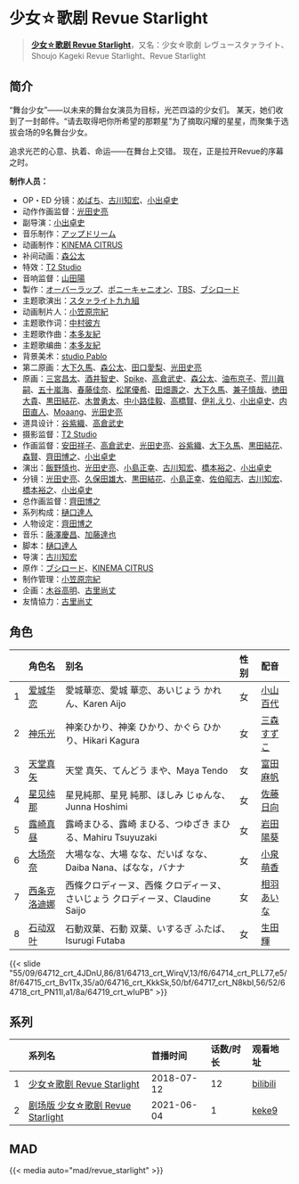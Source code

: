 # 少女☆歌剧 Revue Starlight


> <u>**[少女☆歌剧 Revue Starlight](https://bgm.tv/subject/214265)**</u>，又名：少女☆歌劇 レヴュースタァライト、Shoujo Kageki Revue Starlight、Revue Starlight

## 简介

“舞台少女”——以未来的舞台女演员为目标，光芒四溢的少女们。
某天，她们收到了一封邮件。“请去取得吧你所希望的那颗星”为了摘取闪耀的星星，而聚集于选拔会场的9名舞台少女。

追求光芒的心意、执着、命运——在舞台上交错。
现在，正是拉开Revue的序幕之时。

**制作人员：**
- OP・ED 分镜：[めばち](https://bgm.tv/person/28009)、[古川知宏](https://bgm.tv/person/12229)、[小出卓史](https://bgm.tv/person/27273)
- 动作作画监督：[光田史亮](https://bgm.tv/person/12286)
- 副导演：[小出卓史](https://bgm.tv/person/27273)
- 音乐制作：[アップドリーム](https://bgm.tv/person/43182)
- 动画制作：[KINEMA CITRUS](https://bgm.tv/person/7563)
- 补间动画：[森公太](https://bgm.tv/person/35375)
- 特效：[T2 Studio](https://bgm.tv/person/33300)
- 音响监督：[山田陽](https://bgm.tv/person/14196)
- 製作：[オーバーラップ](https://bgm.tv/person/8945)、[ポニーキャニオン](https://bgm.tv/person/64)、[TBS](https://bgm.tv/person/27)、[ブシロード](https://bgm.tv/person/10556)
- 主题歌演出：[スタァライト九九組](https://bgm.tv/person/32846)
- 动画制片人：[小笠原宗紀](https://bgm.tv/person/29808)
- 主题歌作词：[中村彼方](https://bgm.tv/person/14687)
- 主题歌作曲：[本多友紀](https://bgm.tv/person/8460)
- 主题歌编曲：[本多友紀](https://bgm.tv/person/8460)
- 背景美术：[studio Pablo](https://bgm.tv/person/18582)
- 第二原画：[大下久馬](https://bgm.tv/person/1720)、[森公太](https://bgm.tv/person/35375)、[田口愛梨](https://bgm.tv/person/36368)、[光田史亮](https://bgm.tv/person/12286)
- 原画：[三宮昌太](https://bgm.tv/person/11346)、[酒井智史](https://bgm.tv/person/21200)、[Spike](https://bgm.tv/person/37116)、[高倉武史](https://bgm.tv/person/11711)、[森公太](https://bgm.tv/person/35375)、[油布京子](https://bgm.tv/person/35696)、[荒川眞嗣](https://bgm.tv/person/1798)、[五十嵐海](https://bgm.tv/person/21368)、[春藤佳奈](https://bgm.tv/person/26580)、[松尾優希](https://bgm.tv/person/44845)、[田畑壽之](https://bgm.tv/person/13809)、[大下久馬](https://bgm.tv/person/1720)、[兼子慎哉](https://bgm.tv/person/57180)、[徳田大貴](https://bgm.tv/person/13142)、[黒田結花](https://bgm.tv/person/14580)、[木曽勇太](https://bgm.tv/person/15688)、[中小路佳毅](https://bgm.tv/person/27097)、[高橋賢](https://bgm.tv/person/12196)、[伊礼えり](https://bgm.tv/person/32333)、[小出卓史](https://bgm.tv/person/27273)、[内田直人](https://bgm.tv/person/40888)、[Moaang](https://bgm.tv/person/36094)、[光田史亮](https://bgm.tv/person/12286)
- 道具设计：[谷紫織](https://bgm.tv/person/34228)、[高倉武史](https://bgm.tv/person/11711)
- 摄影监督：[T2 Studio](https://bgm.tv/person/33300)
- 作画监督：[安田祥子](https://bgm.tv/person/26264)、[高倉武史](https://bgm.tv/person/11711)、[光田史亮](https://bgm.tv/person/12286)、[谷紫織](https://bgm.tv/person/34228)、[大下久馬](https://bgm.tv/person/1720)、[黒田結花](https://bgm.tv/person/14580)、[森賢](https://bgm.tv/person/12707)、[齊田博之](https://bgm.tv/person/10771)、[小出卓史](https://bgm.tv/person/27273)
- 演出：[飯野慎也](https://bgm.tv/person/23200)、[光田史亮](https://bgm.tv/person/12286)、[小島正幸](https://bgm.tv/person/750)、[古川知宏](https://bgm.tv/person/12229)、[橋本裕之](https://bgm.tv/person/13018)、[小出卓史](https://bgm.tv/person/27273)
- 分镜：[光田史亮](https://bgm.tv/person/12286)、[久保田雄大](https://bgm.tv/person/13579)、[黒田結花](https://bgm.tv/person/14580)、[小島正幸](https://bgm.tv/person/750)、[佐伯昭志](https://bgm.tv/person/395)、[古川知宏](https://bgm.tv/person/12229)、[橋本裕之](https://bgm.tv/person/13018)、[小出卓史](https://bgm.tv/person/27273)
- 总作画监督：[齊田博之](https://bgm.tv/person/10771)
- 系列构成：[樋口達人](https://bgm.tv/person/3495)
- 人物设定：[齊田博之](https://bgm.tv/person/10771)
- 音乐：[藤澤慶昌](https://bgm.tv/person/9962)、[加藤達也](https://bgm.tv/person/7663)
- 脚本：[樋口達人](https://bgm.tv/person/3495)
- 导演：[古川知宏](https://bgm.tv/person/12229)
- 原作：[ブシロード](https://bgm.tv/person/10556)、[KINEMA CITRUS](https://bgm.tv/person/7563)
- 制作管理：[小笠原宗紀](https://bgm.tv/person/29808)
- 企画：[木谷高明](https://bgm.tv/person/1062)、[古里尚丈](https://bgm.tv/person/17816)
- 友情協力：[古里尚丈](https://bgm.tv/person/17816)

## 角色

|     |   角色名   |   别名  | 性别 |  配音  |
|:--- |:------  |:----      |:---  |:--   |
| 1 | [爱城华恋](https://bgm.tv/character/64712) | 愛城華恋、愛城 華恋、あいじょう かれん、Karen Aijo | 女 | [小山百代](https://bgm.tv/person/32943) |
| 2 | [神乐光](https://bgm.tv/character/64713) | 神楽ひかり、神楽 ひかり、かぐら ひかり、Hikari Kagura | 女 | [三森すずこ](https://bgm.tv/person/6707) |
| 3 | [天堂真矢](https://bgm.tv/character/64714) | 天堂 真矢、てんどう まや、Maya Tendo | 女 | [富田麻帆](https://bgm.tv/person/14821) |
| 4 | [星见纯那](https://bgm.tv/character/64715) | 星見純那、星見 純那、ほしみ じゅんな、Junna Hoshimi | 女 | [佐藤日向](https://bgm.tv/person/24842) |
| 5 | [露崎真昼](https://bgm.tv/character/64716) | 露崎まひる、露崎 まひる、つゆざき まひる、Mahiru Tsuyuzaki | 女 | [岩田陽葵](https://bgm.tv/person/32944) |
| 6 | [大场奈奈](https://bgm.tv/character/64717) | 大場なな、大場 なな、だいば なな、Daiba Nana、ばなな，バナナ | 女 | [小泉萌香](https://bgm.tv/person/32945) |
| 7 | [西条克洛迪娜](https://bgm.tv/character/64718) | 西條クロディーヌ、西條 クロディーヌ、さいじょう クロディーヌ、Claudine Saijo | 女 | [相羽あいな](https://bgm.tv/person/25428) |
| 8 | [石动双叶](https://bgm.tv/character/64719) | 石動双葉、石動 双葉、いするぎ ふたば、Isurugi Futaba | 女 | [生田輝](https://bgm.tv/person/32946) |

{{< slide "55/09/64712_crt_4JDnU,86/81/64713_crt_WirqV,13/f6/64714_crt_PLL77,e5/8f/64715_crt_Bv1Tx,35/a0/64716_crt_KkkSk,50/bf/64717_crt_N8kbI,56/52/64718_crt_PN11l,a1/8a/64719_crt_wIuPB" >}}

## 系列

|     | 系列名                       | 首播时间       | 话数/时长 | 观看地址                                                       |
| :-- | :------------------------ | :--------- | :---- | :--------------------------------------------------------- |
| 1   |[少女☆歌剧 Revue Starlight](https://bgm.tv/subject/214265)| 2018-07-12 | 12    | [bilibili](https://www.bilibili.com/bangumi/play/ep232367) |
| 2   |[剧场版 少女☆歌剧 Revue Starlight](https://bgm.tv/subject/294135)| 2021-06-04 | 1     | [keke9](https://www.keke9.app/play/95429-4-223377.html)    |


## MAD

{{< media  auto="mad/revue_starlight" >}}

        
